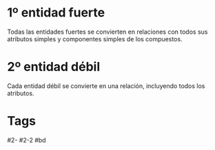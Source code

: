 # 1º entidad fuerte
Todas las entidades fuertes se convierten en relaciones con todos sus atributos simples y componentes simples de los compuestos.
# 2º entidad débil
Cada entidad débil se convierte en una relación, incluyendo todos los atributos.
# Tags
#2- 
#2-2 
#bd 